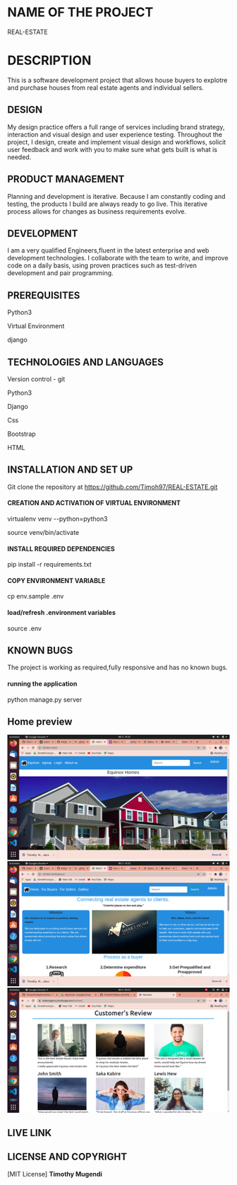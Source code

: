 # NAME OF THE PROJECT
REAL-ESTATE 
# DESCRIPTION
This is a software development project that allows house buyers to explotre and purchase houses from real estate agents and individual sellers.


## DESIGN
My design practice offers a full range of services including brand strategy, interaction and visual design and user experience testing.
Throughout the project, I design, create and implement visual design and workflows, solicit user feedback and work with you to make sure what gets built is what is needed.

## PRODUCT MANAGEMENT
Planning and development is iterative. Because I am constantly coding and testing, the products I build are always ready to go live. 
This iterative process allows for changes as business requirements evolve.
## DEVELOPMENT
I am a very qualified Engineers,fluent in the latest enterprise and web development technologies.
I collaborate with the team to write, and improve code on a daily basis, using proven practices such as test-driven development and pair programming.
## PREREQUISITES
Python3

Virtual Environment

django

## TECHNOLOGIES AND LANGUAGES

Version control - git 

Python3

Django

Css 

Bootstrap

HTML

## INSTALLATION AND SET UP

Git clone the repository at https://github.com/Timoh97/REAL-ESTATE.git


#### CREATION AND ACTIVATION OF VIRTUAL ENVIRONMENT

virtualenv venv --python=python3

source venv/bin/activate

#### INSTALL REQUIRED DEPENDENCIES

pip install -r requirements.txt

#### COPY ENVIRONMENT VARIABLE

cp env.sample .env

#### load/refresh .environment variables

source .env

## KNOWN BUGS
The project is working as required,fully responsive and has no known bugs.

#### running the application

python manage.py server

## Home preview
 <img src="./screenshots/1.png" alt="screenshot" />

  <img src="./screenshots/2.png" alt="screenshot" />

  <img src="./screenshots/3.png" alt="screenshot" />

## LIVE LINK

 ## LICENSE AND COPYRIGHT
[MIT License] **Timothy Mugendi**